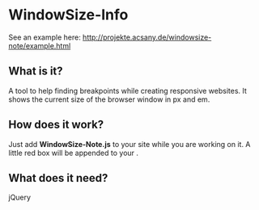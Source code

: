 # WindowSize-Info
See an example here: http://projekte.acsany.de/windowsize-note/example.html

## What is it?
A tool to help finding breakpoints while creating responsive websites.
It shows the current size of the browser window in px and em.

## How does it work?
Just add **WindowSize-Note.js** to your site while you are working on it. A little red box will be appended to your <body>.

## What does it need?
jQuery
